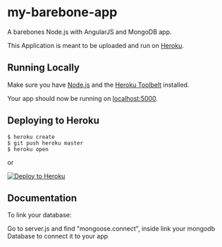 # my-barebone-app

A barebones Node.js with AngularJS and MongoDB app.

This Application is meant to be uploaded and run on [Heroku](https://www.heroku.com/).

## Running Locally

Make sure you have [Node.js](http://nodejs.org/) and the [Heroku Toolbelt](https://toolbelt.heroku.com/) installed.

Your app should now be running on [localhost:5000](http://localhost:5000/).

## Deploying to Heroku

```
$ heroku create
$ git push heroku master
$ heroku open
```
or

[![Deploy to Heroku](https://www.herokucdn.com/deploy/button.png)](https://heroku.com/deploy)

## Documentation

To link your database:

Go to server.js and find "mongoose.connect", inside link your mongodb Database to connect it to your app
